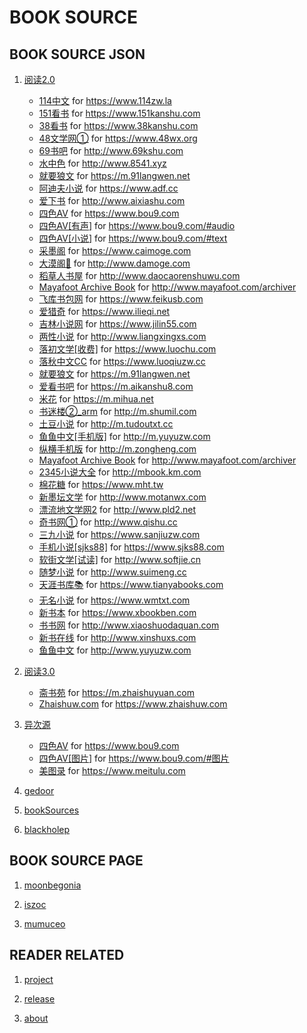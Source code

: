 BOOK SOURCE
===========

BOOK SOURCE JSON
----------------

1. [阅读2.0](booksource/yuedu/booksource.json)

    * [114中文](booksource/yuedu/114zw.la.json)
        for <https://www.114zw.la>
    * [151看书](booksource/yuedu/151kanshu.com.json)
        for <https://www.151kanshu.com>
    * [38看书](booksource/yuedu/38kanshu.com.json)
        for <https://www.38kanshu.com>
    * [48文学网①](booksource/yuedu/48wx.org.json)
        for <https://www.48wx.org>
    * [69书吧](booksource/yuedu/69kshu.com.json)
        for <http://www.69kshu.com>
    * [水中色](booksource/yuedu/8541.xyz.json)
        for <http://www.8541.xyz>
    * [就要狼文](booksource/yuedu/91langwen.net.json)
        for <https://m.91langwen.net>
    * [阿迪夫小说](booksource/yuedu/adf.cc.json)
        for <https://www.adf.cc>
    * [爱下书](booksource/yuedu/aixiashu.com.json)
        for <http://www.aixiashu.com>
    * [四色AV](booksource/yuedu/bou9.com.json)
        for <https://www.bou9.com>
    * [四色AV[有声]](booksource/yuedu/bou9.com_audio.json)
        for <https://www.bou9.com/#audio>
    * [四色AV[小说]](booksource/yuedu/bou9.com_text.json)
        for <https://www.bou9.com/#text>
    * [采墨阁](booksource/yuedu/caimoge.com.json)
        for <https://www.caimoge.com>
    * [大漠阁🔞](booksource/yuedu/damoge.com.json)
        for <http://www.damoge.com>
    * [稻草人书屋](booksource/yuedu/daocaorenshuwu.com.json)
        for <http://www.daocaorenshuwu.com>
    * [Mayafoot Archive Book](booksource/yuedu/discuz_archiver.json)
        for <http://www.mayafoot.com/archiver>
    * [飞库书包网](booksource/yuedu/feikusb.com.json)
        for <https://www.feikusb.com>
    * [爱猎奇](booksource/yuedu/ilieqi.net.json)
        for <https://www.ilieqi.net>
    * [吉林小说网](booksource/yuedu/jilin55.com.json)
        for <https://www.jilin55.com>
    * [两性小说](booksource/yuedu/liangxingxs.com.json)
        for <http://www.liangxingxs.com>
    * [落初文学[收费]](booksource/yuedu/luochu.com.json)
        for <https://www.luochu.com>
    * [落秋中文CC](booksource/yuedu/luoqiuzw.cc.json)
        for <https://www.luoqiuzw.cc>
    * [就要狼文](booksource/yuedu/m.91langwen.net.json)
        for <https://m.91langwen.net>
    * [爱看书吧](booksource/yuedu/m.aikanshu8.com.json)
        for <https://m.aikanshu8.com>
    * [米花](booksource/yuedu/m.mihua.net.json)
        for <https://m.mihua.net>
    * [书迷楼②_arm](booksource/yuedu/m.shumil.com.json)
        for <http://m.shumil.com>
    * [土豆小说](booksource/yuedu/m.tudoutxt.cc.json)
        for <http://m.tudoutxt.cc>
    * [鱼鱼中文[手机版]](booksource/yuedu/m.yuyuzw.com.json)
        for <http://m.yuyuzw.com>
    * [纵横手机版](booksource/yuedu/m.zongheng.com.json)
        for <http://m.zongheng.com>
    * [Mayafoot Archive Book](booksource/yuedu/mayafoot.com_archiver.json)
        for <http://www.mayafoot.com/archiver>
    * [2345小说大全](booksource/yuedu/mbook.km.com.json)
        for <http://mbook.km.com>
    * [棉花糖](booksource/yuedu/mht.tw.json)
        for <https://www.mht.tw>
    * [新墨坛文学](booksource/yuedu/motanwx.com.json)
        for <http://www.motanwx.com>
    * [漂流地文学网2](booksource/yuedu/pld2.net.json)
        for <http://www.pld2.net>
    * [奇书网①](booksource/yuedu/qishu.cc.json)
        for <http://www.qishu.cc>
    * [三九小说](booksource/yuedu/sanjiuzw.com.json)
        for <https://www.sanjiuzw.com>
    * [手机小说[sjks88]](booksource/yuedu/sjks88.com.json)
        for <https://www.sjks88.com>
    * [软街文学[试读]](booksource/yuedu/softjie.cn.json)
        for <http://www.softjie.cn>
    * [随梦小说](booksource/yuedu/suimeng.cc.json)
        for <http://www.suimeng.cc>
    * [天涯书库📚](booksource/yuedu/tianyabooks.com.json)
        for <https://www.tianyabooks.com>
    * [无名小说](booksource/yuedu/wmtxt.com.json)
        for <https://www.wmtxt.com>
    * [新书本](booksource/yuedu/xbookben.com.json)
        for <https://www.xbookben.com>
    * [书书网](booksource/yuedu/xiaoshuodaquan.com.json)
        for <http://www.xiaoshuodaquan.com>
    * [新书在线](booksource/yuedu/xinshuxs.com.json)
        for <http://www.xinshuxs.com>
    * [鱼鱼中文](booksource/yuedu/yuyuzw.com.json)
        for <http://www.yuyuzw.com>

2. [阅读3.0](booksource/legado/booksource.json)

    * [斋书苑](booksource/legado/m.zhaishuyuan.com.json)
        for <https://m.zhaishuyuan.com>
    * [Zhaishuw.com](booksource/legado/zhaishuw.com.json)
        for <https://www.zhaishuw.com>

3. [异次源](booksource/YiCiYuan/booksource.json)

    * [四色AV](booksource/YiCiYuan/bou9.com.json)
        for <https://www.bou9.com>
    * [四色AV[图片]](booksource/YiCiYuan/bou9.com_image.json)
        for <https://www.bou9.com/#图片>
    * [美图录](booksource/YiCiYuan/meitulu.com.json)
        for <https://www.meitulu.com>


3. [gedoor](https://gedoor.github.io/MyBookshelf/bookSource.json)
4. [bookSources](https://booksources.github.io)
5. [blackholep](https://blackholep.github.io/20190815set1)

BOOK SOURCE PAGE
----------------

1. [moonbegonia](https://moonbegonia.github.io/Source/)

2. [iszoc](http://ku.iszoc.com)

3. [mumuceo](http://ku.mumuceo.com)

READER RELATED
--------------

1. [project](https://github.com/gedoor/MyBookshelf)

2. [release](https://www.coolapk.com/apk/com.gedoor.moneybook)

3. [about](https://gedoor.github.io/MyBookshelf/)
